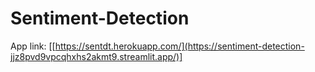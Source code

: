 # Sentiment-Detection

App link:
[[https://sentdt.herokuapp.com/](https://sentiment-detection-jjz8pvd9vpcqhxhs2akmt9.streamlit.app/)]
